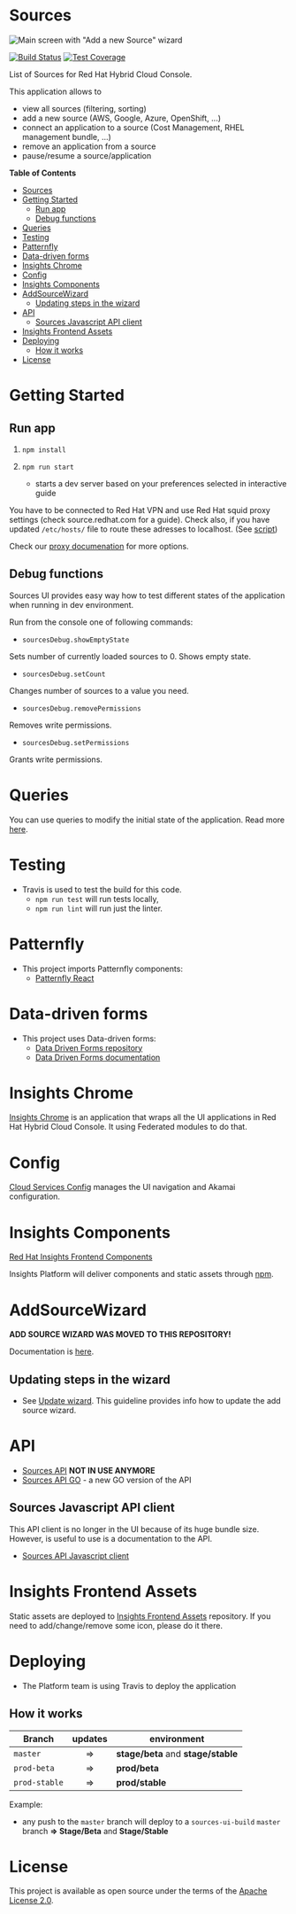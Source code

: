 # Sources

![Main screen with "Add a new Source" wizard](doc/images/sources-main-add.png)

[![Build Status](https://travis-ci.com/RedHatInsights/sources-ui.svg?branch=master)](https://travis-ci.com/RedHatInsights/sources-ui)
[![Test Coverage](https://codecov.io/gh/RedHatInsights/sources-ui/branch/master/graph/badge.svg)](https://codecov.io/gh/RedHatInsights/sources-ui)

List of Sources for Red Hat Hybrid Cloud Console.

This application allows to
- view all sources (filtering, sorting)
- add a new source (AWS, Google, Azure, OpenShift, ...)
- connect an application to a source (Cost Management, RHEL management bundle, ...)
- remove an application from a source
- pause/resume a source/application

**Table of Contents**
- [Sources](#sources)
- [Getting Started](#getting-started)
  - [Run app](#run-app)
  - [Debug functions](#debug-functions)
- [Queries](#queries)
- [Testing](#testing)
- [Patternfly](#patternfly)
- [Data-driven forms](#data-driven-forms)
- [Insights Chrome](#insights-chrome)
- [Config](#config)
- [Insights Components](#insights-components)
- [AddSourceWizard](#addsourcewizard)
  - [Updating steps in the wizard](#updating-steps-in-the-wizard)
- [API](#api)
  - [Sources Javascript API client](#sources-javascript-api-client)
- [Insights Frontend Assets](#insights-frontend-assets)
- [Deploying](#deploying)
  - [How it works](#how-it-works)
- [License](#license)

# Getting Started
## Run app

1. ```npm install```

2.  ```npm run start```
    - starts a dev server based on your preferences selected in interactive guide

You have to be connected to Red Hat VPN and use Red Hat squid proxy settings (check source.redhat.com for a guide). Check also, if you have updated `/etc/hosts/` file to route these adresses to localhost. (See [script](https://github.com/RedHatInsights/insights-proxy/blob/master/scripts/patch-etc-hosts.sh))

Check our [proxy documenation](https://github.com/RedHatInsights/frontend-components/tree/master/packages/config#useproxy) for more options.

## Debug functions

Sources UI provides easy way how to test different states of the application when running in dev environment.

Run from the console one of following commands:

- ```sourcesDebug.showEmptyState```

Sets number of currently loaded sources to 0. Shows empty state.

- ```sourcesDebug.setCount```

Changes number of sources to a value you need.

- ```sourcesDebug.removePermissions```

Removes write permissions.

- ```sourcesDebug.setPermissions```

Grants write permissions.

# Queries

You can use queries to modify the initial state of the application. Read more [here](doc/url-query.md).

# Testing

- Travis is used to test the build for this code.
  - `npm run test` will run tests locally,
  - `npm run lint` will run just the linter.

# Patternfly

- This project imports Patternfly components:
  - [Patternfly React](https://github.com/patternfly/patternfly-react)

# Data-driven forms

- This project uses Data-driven forms:
  - [Data Driven Forms repository](https://github.com/data-driven-forms)
  - [Data Driven Forms documentation](http://data-driven-forms.org/)


# Insights Chrome

[Insights Chrome](https://github.com/RedHatInsights/insights-chrome) is an application that wraps all the UI applications in Red Hat Hybrid Cloud Console. It using Federated modules to do that.

# Config

[Cloud Services Config](https://github.com/RedHatInsights/cloud-services-config) manages the UI navigation and Akamai configuration.
# Insights Components

[Red Hat Insights Frontend Components](https://github.com/RedHatInsights/frontend-components)

Insights Platform will deliver components and static assets through [npm](https://www.npmjs.com/package/@redhat-cloud-services/frontend-components).

# AddSourceWizard

**ADD SOURCE WIZARD WAS MOVED TO THIS REPOSITORY!**

Documentation is [here](doc/wizard.md).

## Updating steps in the wizard

- See [Update wizard](doc/update-wizard.md). This guideline provides info how to update the add source wizard.

# API

- [Sources API](https://github.com/RedHatInsights/sources-api) **NOT IN USE ANYMORE**
- [Sources API GO](https://github.com/RedHatInsights/sources-api-go) - a new GO version of the API
## Sources Javascript API client

This API client is no longer in the UI because of its huge bundle size. However, is useful to use is a documentation to the API.

- [Sources API Javascript client](https://github.com/RedHatInsights/javascript-clients/blob/master/packages/sources/doc/README.md)

# Insights Frontend Assets

Static assets are deployed to [Insights Frontend Assets](https://github.com/RedHatInsights/frontend-assets) repository. If you need to add/change/remove some icon, please do it there.

# Deploying

- The Platform team is using Travis to deploy the application

## How it works

|Branch|updates|environment|
|------|:------:|-----------|
|`master`|=>|**stage/beta** and **stage/stable**|
|`prod-beta`|=>|**prod/beta**|
|`prod-stable`|=>|**prod/stable**|

Example:

- any push to the `master` branch will deploy to a `sources-ui-build` `master` branch **=> Stage/Beta** and **Stage/Stable**

# License

This project is available as open source under the terms of the [Apache License 2.0](http://www.apache.org/licenses/LICENSE-2.0).

